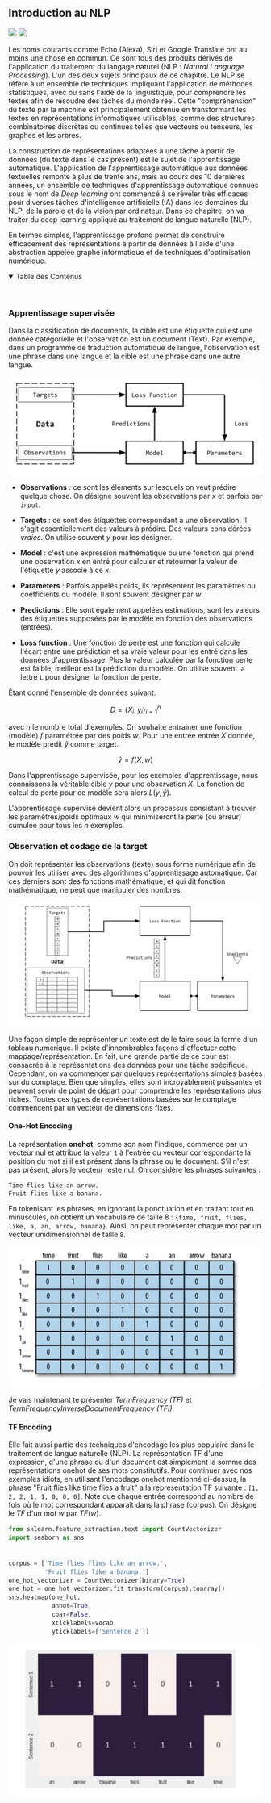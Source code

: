 ## Introduction au NLP
![](https://img.shields.io/badge/lastest-2023--04--10-success)
![](https://img.shields.io/badge/status-en%20r%C3%A9daction%20-yellow)

Les noms courants comme Echo (Alexa), Siri et Google Translate ont au moins
une chose en commun. Ce sont tous des produits dérivés de l'application du
traitement du langage naturel (NLP : *Natural Language Processing*). L'un des
deux sujets principaux de ce chapitre. Le NLP se réfère à un ensemble
de techniques impliquant l'application de méthodes statistiques, avec ou sans
l'aide de la linguistique, pour comprendre les textes afin de résoudre des
tâches du monde réel. Cette "compréhension" du texte par la machine est
principalement obtenue en transformant les textes en représentations
informatiques utilisables, comme des structures combinatoires discrètes
ou continues telles que vecteurs ou tenseurs, les graphes et les arbres.

La construction de représentations adaptées à une tâche à partir de données
(du texte dans le cas présent) est le sujet de l'apprentissage automatique.
L'application de l'apprentissage automatique aux données textuelles remonte à
plus de trente ans, mais au cours des 10 dernières années, un ensemble de
techniques d'apprentissage automatique connues sous le nom de *Deep learning*
ont commencé à se révéler très efficaces pour diverses tâches d'intelligence
artificielle (IA) dans les domaines du NLP, de la parole et de la vision par
ordinateur. Dans ce chapitre, on va traiter du deep learning appliqué au
traitement de langue naturelle (NLP).

En termes simples, l'apprentissage profond permet de construire efficacement
des représentations à partir de données à l'aide d'une abstraction appelée
graphe informatique et de techniques d'optimisation numérique.


<details id="table-content" open>
    <summary>Table des Contenus</summary>
    <ul>
        <!--<li><a href="#création-de-tenseur">Création de Tenseur</a>
            <ul>
            <li><a href="#la-finction-tensor">La finction tensor</a>
                <ul>
                <li><a href="#scalaire">Scalaire</a></li>
                <li><a href="#vecteur">Vecteur</a></li>
                <li><a href="#Depuis-un-tableau-numpy">Depuis un tableau numpy</a></li>
                </ul>
            </li>
            <li><a href="#la-fonction-zeros">La fonction zeros</a></li>
            <li><a href="#la-fonction-ones">La fonction ones</a></li>
            <li><a href="#la-fonction-eye">La fonction eye</a></li>
            <li><a href="#la-fonction-arange">La fonction arange</a></li>
            <li><a href="#les-fonctions-linspace-et-logspace">Les fonctions linspace et logspace</a></li>
            <li><a href="#La fonction arange">La fonction arange</a></li>
            </ul>
        </li>
        <li><a href="#opération-sur-les-tenseur">Opération sur les tenseur</a>
            <ul>
            <li><a href="#is_tensor-et-is_storage">is_tensor et is_storage</a></li>
            <li><a href="#la-fonction-numpy">La fonction numpy</a></li>
            <li><a href="#calcule-de-gradiant">Calcule de gradiant</a></li>
            </ul>
        </li>
        <li><a href="#Générations aléatoires">Générations aléatoires</a>
            <ul>
            <li><a href="#la-fonction-rand">La fonction rand</a></li>
            <li><a href="#la-fonction-randn">La fonction randn</a></li>
            <li><a href="#la-fonction-randperm">la fonction randperm</a></li>
            </ul>
        </li>-->
    </ul>
</details>
<br/>

### Apprentissage supervisée
Dans la classification de documents, la cible est une étiquette qui est une
donnée catégorielle et l'observation est un document (Text). Par exemple,
dans un programme de traduction automatique de langue, l'observation est une
phrase dans une langue et la cible est une phrase dans une autre langue.

![](./images/supervised_learning.png)

- **Observations** : ce sont les éléments sur lesquels on veut prédire quelque
chose. On désigne souvent les observations par $x$ et parfois par `input`.

- **Targets** : ce sont des étiquettes correspondant à une observation.
Il s'agit essentiellement des valeurs à prédire. Des valeurs considérées
*vraies*. On utilise souvent $y$ pour les désigner.

- **Model** : c'est une expression mathématique ou une fonction qui prend
une observation $x$ en entré pour calculer et retourner la valeur de
l'étiquette $y$ associé à ce $x$.

- **Parameters** : Parfois appelés poids, ils représentent les paramètres ou
coéfficients du modèle. Il sont souvent désigner par $w$.

- **Predictions** : Elle sont également appelées estimations, sont les 
valeurs des étiquettes supposées par le modèle en fonction des observations
(entrées).

- **Loss function** : Une fonction de perte est une fonction qui calcule
l'écart entre une prédiction et sa vraie valeur pour les entré dans les
données d'apprentissage. Plus la valeur calculée par la fonction perte est
faible, meilleur est la prédiction du modèle. On utilise souvent la lettre `L`
pour désigner la fonction de perte.

Étant donné l'ensemble de données suivant.

$$
D = \{X_i, y_i\}_{i = 1}^{n}
$$

avec $n$ le nombre total d'exemples. On souhaite entrainer une fonction
(modèle) $f$ paramétrée par des poids $w$. Pour une entrée
entrée $X$ donnée, le modèle prédit $ŷ$ comme target.

$$
ŷ = f(X, w)
$$

Dans l'apprentissage supervisée, pour les exemples d'apprentissage, nous
connaissons la véritable cible $y$ pour une observation $X$. La fonction de
calcul de perte pour ce modèle sera alors $L(y, ŷ)$.

L'apprentissage supervisé devient alors un processus consistant à trouver les
paramètres/poids optimaux $w$ qui minimiseront la perte (ou erreur) cumulée
pour tous les $n$ exemples.


### Observation et codage de la target
On doit représenter les observations (texte) sous forme numérique afin de
pouvoir les utiliser avec des algorithmes d'apprentissage automatique. Car ces
derniers sont des fonctions mathématique; et qui dit fonction mathématique,
ne peut que manipuler des nombres.

![](./images/target_encoding.png)

Une façon simple de représenter un texte est de le faire sous la forme
d'un tableau numérique. Il existe d'innombrables façons d'effectuer cette
mappage/représentation. En fait, une grande partie de ce cour est consacrée
à la représentations des données pour une tâche spécifique. Cependant,
on va commencer par quelques représentations simples basées sur du comptage.
Bien que simples, elles sont incroyablement puissantes et peuvent servir de
point de départ pour comprendre les représentations plus riches. Toutes ces
types de représentations basées sur le comptage commencent par un vecteur de
dimensions fixes.


#### One-Hot Encoding
La représentation **onehot**, comme son nom l'indique, commence par un vecteur
nul et attribue la valeur `1` à l'entrée du vecteur correspondante la position
du mot si il est présent dans la phrase ou le document. S'il n'est pas
présent, alors le vecteur reste nul. On considère les phrases suivantes :

```
Time flies like an arrow.
Fruit flies like a banana.
```

En tokenisant les phrases, en ignorant la ponctuation et en traitant tout
en minuscules, on obtient un vocabulaire de taille 8 : `{time, fruit, flies,
like, a, an, arrow, banana}`. Ainsi, on peut représenter chaque mot par un
vecteur unidimensionnel de taille `8`.

![](./images/onehot_encoding.png)

Je vais maintenant te présenter *TermFrequency (TF)* et
*TermFrequencyInverseDocumentFrequency (TFI)*.


#### TF Encoding
Elle fait aussi partie des techniques d'encodage les plus populaire dans le
traitement de langue naturelle (NLP). La représentation TF d'une expression,
d'une phrase ou d'un document est simplement la somme des représentations
onehot de ses mots constitutifs. <!-- a reformuler -->
Pour continuer avec nos exemples idiots,
en utilisant l'encodage onehot mentionné ci-dessus, la phrase
"Fruit flies like time flies a fruit" a la représentation TF suivante :
`[1, 2, 2, 1, 1, 0, 0, 0]`. Note que chaque entrée correspond au nombre de
fois où le mot correspondant apparaît dans la phrase (corpus).
On désigne le $TF$ d'un mot $w$ par $TF(w)$.

```python
from sklearn.feature_extraction.text import CountVectorizer
import seaborn as sns


corpus = ['Time flies flies like an arrow.',
          'Fruit flies like a banana.']
one_hot_vectorizer = CountVectorizer(binary=True)
one_hot = one_hot_vectorizer.fit_transform(corpus).toarray()
sns.heatmap(one_hot,
            annot=True,
            cbar=False,
            xticklabels=vocab,
            yticklabels=['Sentence 2'])

```

![](./images/tf_encoding.png)



<br/>
<br/>

<!--- Je passe à la session **suivante** :
[Distribution de probabilité](../proba/README.md)
- [<--](../intro/README.md) Je reviens à la session **précédente** :
[Introduction](../intro/README.md)-->
